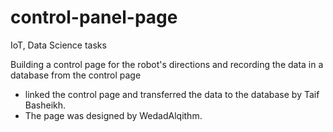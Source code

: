 # control-panel-page
IoT, Data Science tasks

Building a control page for the robot's directions and recording the data in a database from the control page

* linked the control page and transferred the data to the database by Taif Basheikh.
* The page was designed by WedadAlqithm.

